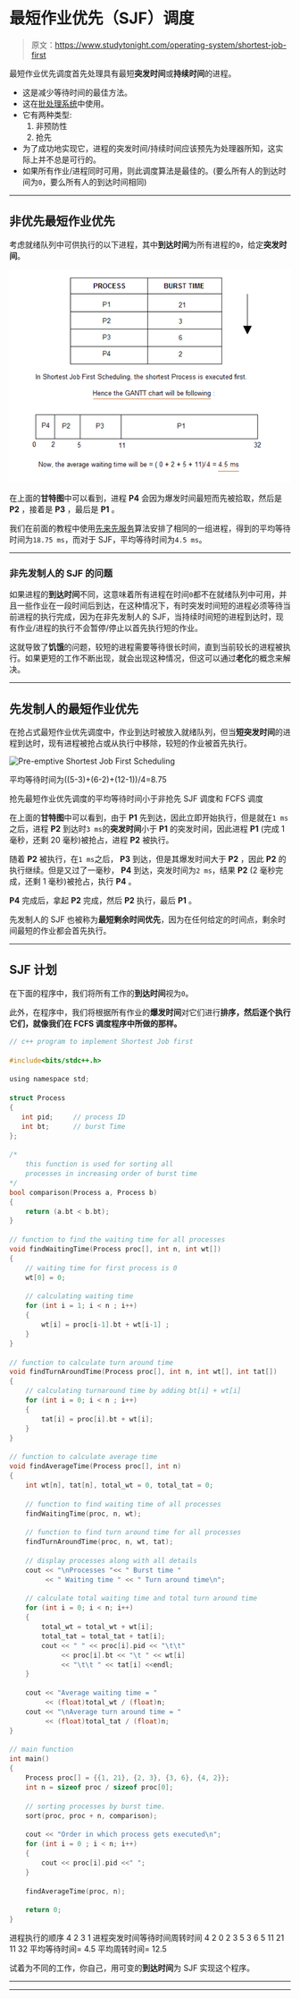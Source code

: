 # 最短作业优先（SJF）调度

> 原文：<https://www.studytonight.com/operating-system/shortest-job-first>

最短作业优先调度首先处理具有最短**突发时间**或**持续时间**的进程。

*   这是减少等待时间的最佳方法。
*   这在[批处理系统](types-of-os)中使用。
*   它有两种类型:
    1.  非预防性
    2.  抢先
*   为了成功地实现它，进程的突发时间/持续时间应该预先为处理器所知，这实际上并不总是可行的。
*   如果所有作业/进程同时可用，则此调度算法是最佳的。(要么所有人的到达时间为`0`，要么所有人的到达时间相同)

* * *

## 非优先最短作业优先

考虑就绪队列中可供执行的以下进程，其中**到达时间**为所有进程的`0`，给定**突发时间**。

![Non Pre-emptive Shortest Job First Scheduling](img/c0ac6d7fbe3f52af41d7999fd2d80843.png)

在上面的**甘特图**中可以看到，进程 **P4** 会因为爆发时间最短而先被拾取，然后是 **P2** ，接着是 **P3** ，最后是 **P1** 。

我们在前面的教程中使用[先来先服务](first-come-first-serve)算法安排了相同的一组进程，得到的平均等待时间为`18.75 ms`，而对于 SJF，平均等待时间为`4.5 ms`。

* * *

### 非先发制人的 SJF 的问题

如果进程的**到达时间**不同，这意味着所有进程在时间`0`都不在就绪队列中可用，并且一些作业在一段时间后到达，在这种情况下，有时突发时间短的进程必须等待当前进程的执行完成，因为在非先发制人的 SJF，当持续时间短的进程到达时，现有作业/进程的执行不会暂停/停止以首先执行短的作业。

这就导致了**饥饿**的问题，较短的进程需要等待很长时间，直到当前较长的进程被执行。如果更短的工作不断出现，就会出现这种情况，但这可以通过**老化**的概念来解决。

* * *

## 先发制人的最短作业优先

在抢占式最短作业优先调度中，作业到达时被放入就绪队列，但当**短突发时间**的进程到达时，现有进程被抢占或从执行中移除，较短的作业被首先执行。

![Pre-emptive Shortest Job First Scheduling](img/00f0fc94f75a5c59155b58de0068a0b2.png)

平均等待时间为((5-3)+(6-2)+(12-1))/4=8.75

抢先最短作业优先调度的平均等待时间小于非抢先 SJF 调度和 FCFS 调度

在上面的**甘特图**中可以看到，由于 **P1** 先到达，因此立即开始执行，但是就在`1 ms`之后，进程 **P2** 到达时`3 ms`的**突发时间**小于 **P1** 的突发时间，因此进程 **P1** (完成 1 毫秒，还剩 20 毫秒)被抢占，进程 **P2** 被执行。

随着 **P2** 被执行，在`1 ms`之后， **P3** 到达，但是其爆发时间大于 **P2** ，因此 **P2** 的执行继续。但是又过了一毫秒， **P4** 到达，突发时间为`2 ms`，结果 **P2** (2 毫秒完成，还剩 1 毫秒)被抢占，执行 **P4** 。

**P4** 完成后，拿起 **P2** 完成，然后 **P2** 执行，最后 **P1** 。

先发制人的 SJF 也被称为**最短剩余时间优先**，因为在任何给定的时间点，剩余时间最短的作业都会首先执行。

* * *

## SJF 计划

在下面的程序中，我们将所有工作的**到达时间**视为`0`。

此外，在程序中，我们将根据所有作业的**爆发时间**对它们进行**排序，然后逐个执行它们，就像我们在 FCFS 调度程序中所做的那样。**

```c
// c++ program to implement Shortest Job first

#include<bits/stdc++.h>

using namespace std;

struct Process
{
   int pid;     // process ID
   int bt;      // burst Time
};

/* 
    this function is used for sorting all
    processes in increasing order of burst time
*/
bool comparison(Process a, Process b)
{
    return (a.bt < b.bt);
}

// function to find the waiting time for all processes
void findWaitingTime(Process proc[], int n, int wt[])
{
    // waiting time for first process is 0
    wt[0] = 0;

    // calculating waiting time
    for (int i = 1; i < n ; i++)
    {
        wt[i] = proc[i-1].bt + wt[i-1] ;
    }
}

// function to calculate turn around time
void findTurnAroundTime(Process proc[], int n, int wt[], int tat[])
{
    // calculating turnaround time by adding bt[i] + wt[i]
    for (int i = 0; i < n ; i++)
    {
        tat[i] = proc[i].bt + wt[i];
    }
}

// function to calculate average time
void findAverageTime(Process proc[], int n)
{
    int wt[n], tat[n], total_wt = 0, total_tat = 0;

    // function to find waiting time of all processes
    findWaitingTime(proc, n, wt);

    // function to find turn around time for all processes
    findTurnAroundTime(proc, n, wt, tat);

    // display processes along with all details
    cout << "\nProcesses "<< " Burst time "
         << " Waiting time " << " Turn around time\n";

    // calculate total waiting time and total turn around time
    for (int i = 0; i < n; i++)
    {
        total_wt = total_wt + wt[i];
        total_tat = total_tat + tat[i];
        cout << " " << proc[i].pid << "\t\t"
             << proc[i].bt << "\t " << wt[i]
             << "\t\t " << tat[i] <<endl;
    }

    cout << "Average waiting time = "
         << (float)total_wt / (float)n;
    cout << "\nAverage turn around time = "
         << (float)total_tat / (float)n;
}

// main function
int main()
{
    Process proc[] = {{1, 21}, {2, 3}, {3, 6}, {4, 2}};
    int n = sizeof proc / sizeof proc[0];

    // sorting processes by burst time.
    sort(proc, proc + n, comparison);

    cout << "Order in which process gets executed\n";
    for (int i = 0 ; i < n; i++)
    {
        cout << proc[i].pid <<" ";
    }

    findAverageTime(proc, n);

    return 0;
}
```

进程执行的顺序 4 2 3 1 进程突发时间等待时间周转时间 4 2 0 2 3 5 3 6 5 11 21 11 32 平均等待时间= 4.5 平均周转时间= 12.5

试着为不同的工作，你自己，用可变的**到达时间**为 SJF 实现这个程序。

* * *

* * *